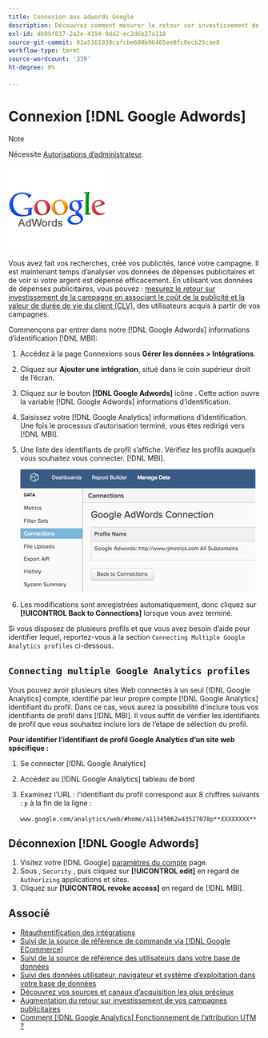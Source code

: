 ```yaml
---
title: Connexion aux adwords Google
description: Découvrez comment mesurer le retour sur investissement de la campagne en associant le coût de la publicité et la valeur de durée de vie du client (CLV) des utilisateurs acquis de vos campagnes.
exl-id: db99f817-2a2e-4194-9dd2-ec2d6b27a118
source-git-commit: 03a5161930cafcbe600b96465ee0fc0ecb25cae8
workflow-type: tm+mt
source-wordcount: '339'
ht-degree: 0%

---
```


# Connexion [!DNL Google Adwords]

>[!NOTE]
>
>Nécessite [Autorisations d’administrateur](../../../administrator/user-management/user-management.md).

![](../../../assets/Google_Adwords_logo.png)

Vous avez fait vos recherches, créé vos publicités, lancé votre campagne. Il est maintenant temps d’analyser vos données de dépenses publicitaires et de voir si votre argent est dépensé efficacement. En utilisant vos données de dépenses publicitaires, vous pouvez : [mesurez le retour sur investissement de la campagne en associant le coût de la publicité et la valeur de durée de vie du client (CLV).](../../analysis/roi-ad-camp.md) des utilisateurs acquis à partir de vos campagnes.

Commençons par entrer dans notre [!DNL Google Adwords] informations d’identification [!DNL MBI]:

1. Accédez à la page Connexions sous **Gérer les données > Intégrations**.
1. Cliquez sur **Ajouter une intégration**, situé dans le coin supérieur droit de l’écran.
1. Cliquez sur le bouton **[!DNL Google Adwords]** icône . Cette action ouvre la variable [!DNL Google Adwords] informations d’identification.
1. Saisissez votre [!DNL Google Analytics] informations d’identification. Une fois le processus d’autorisation terminé, vous êtes redirigé vers [!DNL MBI].
1. Une liste des identifiants de profil s’affiche. Vérifiez les profils auxquels vous souhaitez vous connecter. [!DNL MBI].

   ![](../../../assets/cnnct-profile.png)

1. Les modifications sont enregistrées automatiquement, donc cliquez sur **[!UICONTROL Back to Connections]** lorsque vous avez terminé.

Si vous disposez de plusieurs profils et que vous avez besoin d’aide pour identifier lequel, reportez-vous à la section `Connecting Multiple Google Analytics profiles` ci-dessous.

## `Connecting multiple Google Analytics profiles`

Vous pouvez avoir plusieurs sites Web connectés à un seul [!DNL Google Analytics] compte, identifié par leur propre compte [!DNL Google Analytics] Identifiant du profil. Dans ce cas, vous aurez la possibilité d’inclure tous vos identifiants de profil dans [!DNL MBI]. Il vous suffit de vérifier les identifiants de profil que vous souhaitez inclure lors de l’étape de sélection du profil.

**Pour identifier l’identifiant de profil Google Analytics d’un site web spécifique :**

1. Se connecter [!DNL Google Analytics]
1. Accédez au [!DNL Google Analytics] tableau de bord
1. Examinez l’URL : l’identifiant du profil correspond aux 8 chiffres suivants : `p` à la fin de la ligne :

   `www.google.com/analytics/web/#home/a11345062w43527078p**XXXXXXXX**`

## Déconnexion [!DNL Google Adwords]

1. Visitez votre [!DNL Google] [paramètres du compte](https://www.google.com/accounts/) page.
1. Sous , `Security` , puis cliquez sur **[!UICONTROL edit]** en regard de `Authorizing` applications et sites.
1. Cliquez sur **[!UICONTROL revoke access]** en regard de [!DNL MBI].

## Associé

* [Réauthentification des intégrations](https://support.magento.com/hc/en-us/articles/360016733151)
* [Suivi de la source de référence de commande via [!DNL Google ECommerce]](../integrations/google-ecommerce.md)
* [Suivi de la source de référence des utilisateurs dans votre base de données](../../analysis/google-track-user-acq.md)
* [Suivi des données utilisateur, navigateur et système d’exploitation dans votre base de données](https://support.magento.com/hc/en-us/articles/360016732911)
* [Découvrez vos sources et canaux d’acquisition les plus précieux](../../analysis/most-value-source-channel.md)
* [Augmentation du retour sur investissement de vos campagnes publicitaires](../../analysis/roi-ad-camp.md)
* [Comment [!DNL Google Analytics] Fonctionnement de l’attribution UTM ?](../../analysis/utm-attributes.md)
